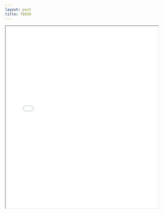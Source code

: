 ```yaml
---
layout: post
title: f8938
---
```


<div class="pdf-container">
<iframe src="ea/assets/pdfs/f8938.pdf" height="600" width="100%" allowFullScreen="true"></iframe>
</div>

